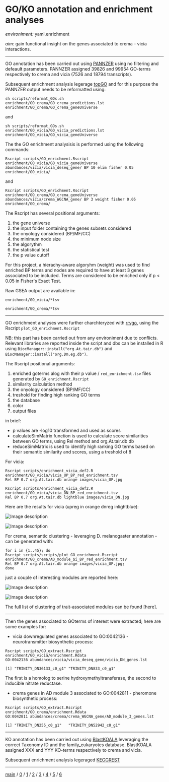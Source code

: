 # GO/KO annotation and enrichment analyses


*environiment:* yaml.enrichment


*aim:* gain functional insight on the genes associated to crema - vicia interactions.


---


GO annotation has been carried out using [PANNZER](http://ekhidna2.biocenter.helsinki.fi/sanspanz/)
using no filtering and defeault parameters. 
PANNZER assigned 39826 and 99954 GO-terms respectively to crema and vicia (7526 and 18794 transcripts).


Subsequent enrichment analysis legerage [topGO](https://bioconductor.org/packages/release/bioc/html/topGO.html)
and for this purpose the PANNZER output needs to be reformatted using:


```
sh scripts/reformat_GOs.sh enrichment/GO_crema/GO_crema_predictions.lst enrichment/GO_crema/GO_crema_geneUniverse
```


and


```
sh scripts/reformat_GOs.sh enrichment/GO_vicia/GO_vicia_predictions.lst enrichment/GO_vicia/GO_vicia_geneUniverse
```


The the GO enrichment analysisis is performed using the following commands:


```
Rscript scripts/GO_enrichment.Rscript enrichment/GO_vicia/GO_vicia_geneUniverse 
abundances/vicia/vicia_deseq_gene/ BP 10 elim fisher 0.05 enrichment/GO_vicia/
```


and


```
Rscript scripts/GO_enrichment.Rscript enrichment/GO_crema/GO_crema_geneUniverse 
abundances/vicia/crema_WGCNA_gene/ BP 3 weight fisher 0.05 enrichment/GO_crema/
```


The Rscript has several positional arguments:


1. the gene universe
2. the input folder containing the genes subsets considered
3. the onyology considered (BP/MF/CC)
4. the minimum node size
5. the algorythm
6. the statistical test
7. the p value cutoff


For this project, a hierachy-aware algoryhm (weight) was used to find enriched BP terms 
and nodes are required to have at least 3 genes associated to be 
included. Terms are considered to be enriched only if p < 0.05
in Fisher's Exact Test.


Raw GSEA output are available in:


```enrichment/GO_vicia/*tsv```


```enrichment/GO_crema/*tsv```


---


GO enrichment analyses were further charchteryzed with [rrvgo](http://www.bioconductor.org/packages/release/bioc/vignettes/rrvgo/inst/doc/rrvgo.html), 
using the Rscript ```plot_GO_enrichment.Rscript```


NB: this part has been carried out from any environiment due to conflicts. 
Relevant libraries are reported inside the script and dbs can be installed 
in R using ```BiocManager::install("org.At.tair.db")``` and ```BiocManager::install("org.Dm.eg.db")```.



The Rscript positional arguments:


1. enriched goterms alog with their p value /  ```red_enrichment.tsv``` files generated by ```GO_enrichment.Rscript```
2. similarity calculation method
3. the onyology considered (BP/MF/CC)
4. treshold for finding high ranking GO terms
5. the database
6. color
7. output files


in brief:


- p values are -log10 transformed and used as scores
- calculateSimMatrix function is used to calculate score similarities between GO terms, using Rel method and org.At.tair.db db
- reduceSimMatrix is used to identify high ranking GO terms based on their semantic similarity and scores, using a treshold of 8


For vicia:


```
Rscript scripts/enrichment_vicia_def2.R enrichment/GO_vicia/vicia_UP_BP_red_enrichment.tsv 
Rel BP 0.7 org.At.tair.db orange images/vicia_UP.jpg
```
```
Rscript scripts/enrichment_vicia_def2.R enrichment/GO_vicia/vicia_DN_BP_red_enrichment.tsv 
Rel BP 0.7 org.At.tair.db lightblue images/vicia_DN.jpg
```

Here are the results for vicia (upreg in orange dnreg inlightblue):


![Image description](https://github.com/for-giobbe/PAINT/blob/main/images/vicia_UP.jpg)


![Image description](https://github.com/for-giobbe/PAINT/blob/main/images/vicia_DN.jpg)


For crema, semantic clustering - leveraging D. melanogaster annotation - can be generated with:


```
for i in {1..45}; do
Rscript scripts/scripts/plot_GO_enrichment.Rscript  enrichment/GO_crema/AD_module_$i_BP_red_enrichment.tsv
Rel BP 0.7 org.At.tair.db orange images/vicia_UP.jpg;
done
```


just a couple of interesting modules are reported here:


![Image description](https://github.com/for-giobbe/PAINT/blob/main/images/vicia_UP.jpg)


![Image description](https://github.com/for-giobbe/PAINT/blob/main/images/vicia_UP.jpg)


The full list of clustering of trait-associated modules can be found [here].



---


Then the genes associated to GOterms of interest were extracted;
here are some examples for:


- vicia downregulated genes associated to GO:0042136 -  neurotransmitter biosynthetic process: 


```
Rscript scripts/GO_extract.Rscript enrichment/GO_vicia/enrichment.Rdata 
GO:0042136 abundances/vicia/vicia_deseq_gene/vicia_DN_genes.lst
```


```
[1] "TRINITY_DN36133_c0_g1" "TRINITY_DN833_c0_g1" 
```
The first is a homolog to serine hydroxymethyltransferase, the second to inducible nitrate reductase. 


- crema genes in AD module 3 associated to GO:0042811 - pheromone biosynthetic process:


```
Rscript scripts/GO_extract.Rscript enrichment/GO_crema/enrichment.Rdata 
GO:0042811 abundances/crema/crema_WGCNA_gene/AD_module_3_genes.lst
```


```
[1] "TRINITY_DN255_c0_g1"   "TRINITY_DN52942_c0_g1"
```


---


KO annotation has been carried out using [BlastKOALA](https://www.kegg.jp/blastkoala/)
leveraging the correct Taxonomy ID and the family_eukaryotes database.
BlastKOALA assigned XXX and YYY KO-terms respectively to crema and vicia.


Subsequent enrichment analysis legeraged [KEGGREST](https://www.bioconductor.org/packages/release/bioc/html/KEGGREST.html)


---


[main](https://github.com/for-giobbe/PAINT) / 
[0](https://github.com/for-giobbe/PAINT/blob/main/markdowns/part_0.md) / 
[1](https://github.com/for-giobbe/PAINT/blob/main/markdowns/part_1.md) / 
[2](https://github.com/for-giobbe/PAINT/blob/main/markdowns/part_2.md) / 
[3](https://github.com/for-giobbe/PAINT/blob/main/markdowns/part_3.md) / 
[4](https://github.com/for-giobbe/PAINT/blob/main/markdowns/part_4.md) / 
[5](https://github.com/for-giobbe/PAINT/blob/main/markdowns/part_5.md) / 
[6](https://github.com/for-giobbe/PAINT/blob/main/markdowns/part_6.md)
